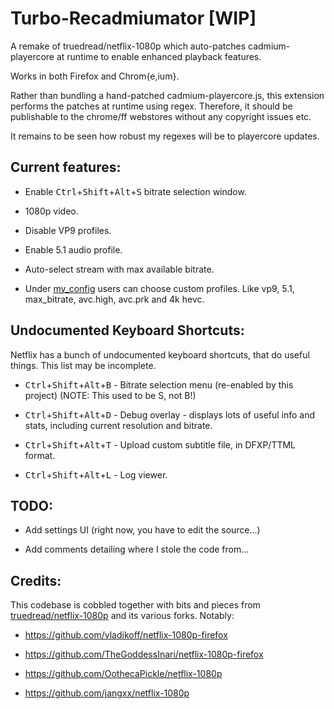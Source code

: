 # Turbo-Recadmiumator [WIP]
A remake of truedread/netflix-1080p which auto-patches cadmium-playercore at runtime to enable enhanced playback features.

Works in both Firefox and Chrom{e,ium}.

Rather than bundling a hand-patched cadmium-playercore.js, this extension
performs the patches at runtime using regex. Therefore, it should be publishable
to the chrome/ff webstores without any copyright issues etc.

It remains to be seen how robust my regexes will be to playercore updates.

## Current features:

- Enable <kbd>Ctrl</kbd>+<kbd>Shift</kbd>+<kbd>Alt</kbd>+<kbd>S</kbd> bitrate selection window.

- 1080p video.

- Disable VP9 profiles.

- Enable 5.1 audio profile.

- Auto-select stream with max available bitrate.

- Under [my_config](https://github.com/DavidBuchanan314/Turbo-Recadmiumator/blob/50dff66f61a08b95c3206e2766ad4ed8e9bfe706/src/cadmium-playercore-shim.js#L4) users can choose custom profiles. Like vp9, 5.1, max_bitrate, avc.high, avc.prk and 4k hevc.

## Undocumented Keyboard Shortcuts:

Netflix has a bunch of undocumented keyboard shortcuts, that do useful things. This list may be incomplete.

- <kbd>Ctrl</kbd>+<kbd>Shift</kbd>+<kbd>Alt</kbd>+<kbd>B</kbd> - Bitrate selection menu (re-enabled by this project) (NOTE: This used to be S, not B!)

- <kbd>Ctrl</kbd>+<kbd>Shift</kbd>+<kbd>Alt</kbd>+<kbd>D</kbd> - Debug overlay - displays lots of useful info and stats, including current resolution and bitrate.

- <kbd>Ctrl</kbd>+<kbd>Shift</kbd>+<kbd>Alt</kbd>+<kbd>T</kbd> - Upload custom subtitle file, in DFXP/TTML format.

- <kbd>Ctrl</kbd>+<kbd>Shift</kbd>+<kbd>Alt</kbd>+<kbd>L</kbd> - Log viewer.

## TODO:

- Add settings UI (right now, you have to edit the source...)

- Add comments detailing where I stole the code from...

## Credits:

This codebase is cobbled together with bits and pieces from [truedread/netflix-1080p](https://github.com/truedread/netflix-1080p) and its various forks. Notably:

- https://github.com/vladikoff/netflix-1080p-firefox

- https://github.com/TheGoddessInari/netflix-1080p-firefox

- https://github.com/OothecaPickle/netflix-1080p

- https://github.com/jangxx/netflix-1080p
